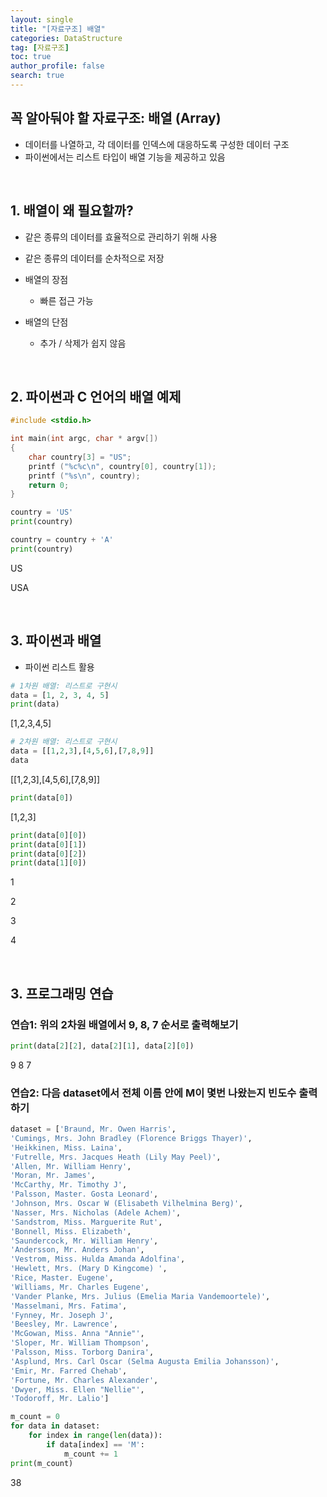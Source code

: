 ```yaml
---
layout: single
title: "[자료구조] 배열"
categories: DataStructure
tag: [자료구조]
toc: true
author_profile: false
search: true
---
```


## 꼭 알아둬야 할 자료구조: 배열 (Array)

- 데이터를 나열하고, 각 데이터를 인덱스에 대응하도록 구성한 데이터 구조
- 파이썬에서는 리스트 타입이 배열 기능을 제공하고 있음

<br/>

## 1. 배열이 왜 필요할까?

- 같은 종류의 데이터를 효율적으로 관리하기 위해 사용
- 같은 종류의 데이터를 순차적으로 저장

- 배열의 장점
  - 빠른 접근 가능
- 배열의 단점
  - 추가 / 삭제가 쉽지 않음

<br/>

## 2. 파이썬과 C 언어의 배열 예제

```c
#include <stdio.h>

int main(int argc, char * argv[])
{
    char country[3] = "US";
    printf ("%c%c\n", country[0], country[1]);
    printf ("%s\n", country);
    return 0;
}
```

```python
country = 'US'
print(country)

country = country + 'A'
print(country)
```

US

USA

<br/>

## 3. 파이썬과 배열

- 파이썬 리스트 활용

```python
# 1차원 배열: 리스트로 구현시
data = [1, 2, 3, 4, 5]
print(data)
```

[1,2,3,4,5]

```python
# 2차원 배열: 리스트로 구현시
data = [[1,2,3],[4,5,6],[7,8,9]]
data
```

[[1,2,3],[4,5,6],[7,8,9]]

```python
print(data[0])
```

[1,2,3]

```python
print(data[0][0])
print(data[0][1])
print(data[0][2])
print(data[1][0])
```

1

2

3

4

<br/>

## 3. 프로그래밍 연습

### 연습1: 위의 2차원 배열에서 9, 8, 7 순서로 출력해보기

```python
print(data[2][2], data[2][1], data[2][0])
```

9 8 7

### 연습2: 다음 dataset에서 전체 이름 안에 M이 몇번 나왔는지 빈도수 출력하기

```python
dataset = ['Braund, Mr. Owen Harris',
'Cumings, Mrs. John Bradley (Florence Briggs Thayer)',
'Heikkinen, Miss. Laina',
'Futrelle, Mrs. Jacques Heath (Lily May Peel)',
'Allen, Mr. William Henry',
'Moran, Mr. James',
'McCarthy, Mr. Timothy J',
'Palsson, Master. Gosta Leonard',
'Johnson, Mrs. Oscar W (Elisabeth Vilhelmina Berg)',
'Nasser, Mrs. Nicholas (Adele Achem)',
'Sandstrom, Miss. Marguerite Rut',
'Bonnell, Miss. Elizabeth',
'Saundercock, Mr. William Henry',
'Andersson, Mr. Anders Johan',
'Vestrom, Miss. Hulda Amanda Adolfina',
'Hewlett, Mrs. (Mary D Kingcome) ',
'Rice, Master. Eugene',
'Williams, Mr. Charles Eugene',
'Vander Planke, Mrs. Julius (Emelia Maria Vandemoortele)',
'Masselmani, Mrs. Fatima',
'Fynney, Mr. Joseph J',
'Beesley, Mr. Lawrence',
'McGowan, Miss. Anna "Annie"',
'Sloper, Mr. William Thompson',
'Palsson, Miss. Torborg Danira',
'Asplund, Mrs. Carl Oscar (Selma Augusta Emilia Johansson)',
'Emir, Mr. Farred Chehab',
'Fortune, Mr. Charles Alexander',
'Dwyer, Miss. Ellen "Nellie"',
'Todoroff, Mr. Lalio']
```

```python
m_count = 0
for data in dataset:
	for index in range(len(data)):
		if data[index] == 'M':
			m_count += 1
print(m_count)
```

38
